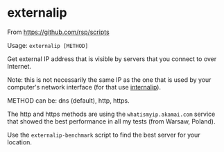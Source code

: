 externalip
==========
From https://github.com/rsp/scripts

Usage: `externalip [METHOD]`

Get external IP address that is visible by servers that you connect to over Internet.

Note: this is not necessarily the same IP as the one that is used by your computer's network interface
(for that use [internalip](internalip.md)).

METHOD can be: dns (default), http, https.

The http and https methods are using the `whatismyip.akamai.com` service that showed the best performance in all my tests (from Warsaw, Poland).

Use the `externalip-benchmark` script to find the best server for your location.

